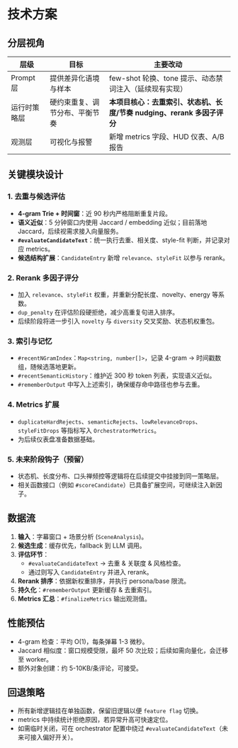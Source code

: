 # 技术方案

## 分层视角

| 层级 | 目标 | 主要改动 |
| --- | --- | --- |
| Prompt 层 | 提供差异化语境与样本 | few-shot 轮换、tone 提示、动态禁词注入（延续现有实现） |
| 运行时策略层 | 硬约束重复、调节分布、平衡节奏 | **本项目核心：去重索引、状态机、长度/节奏 nudging、rerank 多因子评分** |
| 观测层 | 可视化与报警 | 新增 metrics 字段、HUD 仪表、A/B 报告 |

## 关键模块设计

### 1. 去重与候选评估
- **4-gram Trie + 时间窗**：近 90 秒内严格阻断重复片段。
- **语义近似**：5 分钟窗口内使用 Jaccard / embedding 近似；目前落地 Jaccard，后续视需求接入向量服务。
- **`#evaluateCandidateText`**：统一执行去重、相关度、style-fit 判断，并记录对应 metrics。
- **候选结构扩展**：`CandidateEntry` 新增 `relevance`、`styleFit` 以参与 rerank。

### 2. Rerank 多因子评分
- 加入 `relevance`、`styleFit` 权重，并重新分配长度、novelty、energy 等系数。
- `dup_penalty` 在评估阶段硬拒绝，减少高重复句进入排序。
- 后续阶段将进一步引入 `novelty` 与 `diversity` 交叉奖励、状态机权重包。

### 3. 索引与记忆
- `#recentNGramIndex`：`Map<string, number[]>`，记录 4-gram -> 时间戳数组，随候选落地更新。
- `#recentSemanticHistory`：维护近 300 秒 token 列表，实现语义近似。
- `#rememberOutput` 中写入上述索引，确保缓存命中路径也参与去重。

### 4. Metrics 扩展
- `duplicateHardRejects`、`semanticRejects`、`lowRelevanceDrops`、`styleFitDrops` 等指标写入 `OrchestratorMetrics`。
- 为后续仪表盘准备数据基础。

### 5. 未来阶段钩子（预留）
- 状态机、长度分布、口头禅频控等逻辑将在后续提交中挂接到同一策略层。
- 相关函数接口（例如 `#scoreCandidate`）已具备扩展空间，可继续注入新因子。

## 数据流
1. **输入**：字幕窗口 + 场景分析 (`SceneAnalysis`)。
2. **候选生成**：缓存优先，fallback 到 LLM 调用。
3. **评估环节**：
   - `#evaluateCandidateText` → 去重 & 关联度 & 风格检查。
   - 通过则写入 `CandidateEntry` 并进入 rerank。
4. **Rerank 排序**：依据新权重排序，并执行 persona/base 限流。
5. **持久化**：`#rememberOutput` 更新缓存 & 去重索引。
6. **Metrics 汇总**：`#finalizeMetrics` 输出观测值。

## 性能预估
- 4-gram 检查：平均 O(1)，每条弹幕 1-3 微秒。
- Jaccard 相似度：窗口规模受限，最坏 50 次比较；后续如需向量化，会迁移至 worker。
- 额外对象创建：约 5-10KB/条评论，可接受。

## 回退策略
- 所有新增逻辑挂在单独函数，保留旧逻辑以便 `feature flag` 切换。
- metrics 中持续统计拒绝原因，若异常升高可快速定位。
- 如需临时关闭，可在 orchestrator 配置中绕过 `#evaluateCandidateText`（未来可接入偏好开关）。
